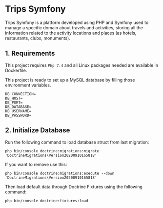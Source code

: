# Trips Symfony

Trips Symfony is a platform developed using PHP and Symfony used to manage a specific domain about travels and activities, storing all the information related to the activity locations and places (as hotels, restaurants, clubs, monuments).

## 1. Requirements

This project requires ``Php 7.4`` and all Linux packages needed are available in Dockerfile.

This project is ready to set up a MySQL database by filling those environment variables.

```
DB_CONNECTION=
DB_HOST=
DB_PORT=
DB_DATABASE=
DB_USERNAME=
DB_PASSWORD=
```

## 2. Initialize Database

Run the following command to load database struct from last migration:

```php bin/console doctrine:migrations:migrate 'DoctrineMigrations\Version20200910165818' ```

If you want to remove  use this:

```php bin/console doctrine:migrations:execute --down 'DoctrineMigrations\Version20200910165818' ```

Then load default data through Doctrine Fixtures using the following command:

```php bin/console doctrine:fixtures:load```
